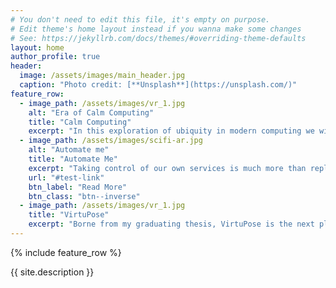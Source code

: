 ```yaml
---
# You don't need to edit this file, it's empty on purpose.
# Edit theme's home layout instead if you wanna make some changes
# See: https://jekyllrb.com/docs/themes/#overriding-theme-defaults
layout: home
author_profile: true
header:
  image: /assets/images/main_header.jpg
  caption: "Photo credit: [**Unsplash**](https://unsplash.com/)"
feature_row:
  - image_path: /assets/images/vr_1.jpg
    alt: "Era of Calm Computing"
    title: "Calm Computing"
    excerpt: "In this exploration of ubiquity in modern computing we will see how we can both save money, and gain new features as well"
  - image_path: /assets/images/scifi-ar.jpg
    alt: "Automate me"
    title: "Automate Me"
    excerpt: "Taking control of our own services is much more than replacing what we have, it is about getting what we want."
    url: "#test-link"
    btn_label: "Read More"
    btn_class: "btn--inverse"
  - image_path: /assets/images/vr_1.jpg
    title: "VirtuPose"
    excerpt: "Borne from my graduating thesis, VirtuPose is the next platform for flexible and cheap pose recognition in VR"
---
```


{% include feature_row %}

{{ site.description }}
